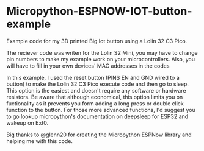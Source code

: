 # Micropython-ESPNOW-IOT-button-example
Example code for my 3D printed Big Iot button using a Lolin 32 C3 Pico.

The reciever code was writen for the Lolin S2 Mini, you may have to change pin numbers to make my example work on your microcontrollers. Also, you will have to fill in your own devices' MAC addresses in the codes

In this example, I used the reset button (PINS EN and GND wired to a button) to make the Lolin 32 C3 Pico execute code and then go to sleep. This option is the easiest and doesn't require any software or hardware resistors. Be aware that although economical, this option limits you on fuctionality as it prevents you form adding a long press or double click function to the button. For those more advanced functions, I'd suggest you to go lookup micropython's documentation on deepsleep for ESP32 and wakeup on Ext0. 


Big thanks to @glenn20 for creating the Micropython ESPNow library and helping me with this code.
